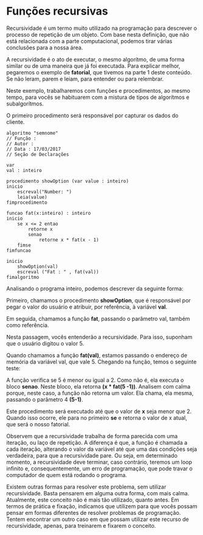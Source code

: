 # Funções recursivas

Recursividade é um termo muito utilizado na programação para descrever o processo de repetição de um objeto. Com base nesta definição, que não está relacionada com a parte computacional, podemos tirar várias conclusões para a nossa área.

A recursividade é o ato de executar, o mesmo algorítmo, de uma forma similar ou de uma maneira que já foi executada. Para explicar melhor, pegaremos o exemplo de **fatorial**, que tivemos na parte 1 deste conteúdo. Se não leram, parem e leiam, para entender ou para relembrar.

Neste exemplo, trabalharemos com funções e procedimentos, ao mesmo tempo, para vocês se habituarem com a mistura de tipos de algorítmos e subalgorítmos.

O primeiro procedimento será responsável por capturar os dados do cliente.

```
algoritmo "semnome"
// Função :
// Autor :
// Data : 17/03/2017
// Seção de Declarações

var
val : inteiro

procedimento showOption (var value : inteiro)
inicio
    escreval("Number: ")
    leia(value)
fimprocedimento

funcao fat(x:inteiro) : inteiro
inicio
    se x <= 2 entao
        retorne x
        senao
            retorne x * fat(x - 1)
    fimse
fimfuncao

inicio
    showOption(val)
    escreval ("Fat : " , fat(val))
fimalgoritmo
```

Analisando o programa inteiro, podemos descrever da seguinte forma:

Primeiro, chamamos o procedimento **showOption**, que é responsável por pegar o valor do usuário e atribuir, por referência, à variável **val**.

Em seguida, chamamos a função **fat**, passando o parâmetro val, também como referência.

Nesta passagem, vocês entenderão a recursividade. Para isso, suponham que o usuário digitou o valor 5.

Quando chamamos a função **fat(val)**, estamos passando o endereço de memória da variável val, que vale 5. Chegando na função, temos o seguinte teste:

A função verifica se 5 é menor ou igual a 2. Como não é, ela executa o bloco **senao**. Neste bloco, ela retorna **(x * fat(5 -1))**. Analisem com calma porque, neste caso, a função não retorna um valor. Ela chama, ela mesma, passando o parâmetro 4 **(5-1)**.

Este procedimento será executado até que o valor de **x** seja menor que 2. Quando isso ocorre, ele para no primeiro **se** e retorna o valor de x atual, que será o nosso fatorial.

Observem que a recursividade trabalha de forma parecida com uma iteração, ou laço de repetição. A diferença é que, a função é chamada a cada iteração, alterando o valor da variável até que uma das condições seja verdadeira, para que a recursividade pare. Ou seja, em determinado momento, a recursividade deve terminar, caso contrário, teremos um loop infinito e, consequentemente, um erro de programação, que pode travar o computador de quem está rodando o programa.

Existem outras formas para resolver este problema, sem utilizar recursividade. Basta pensarem em alguma outra forma, com mais calma. Atualmente, este conceito não é mais tão utilizado, quanto antes. Em termos de prática e fixação, indicamos que utilizem para que vocês possam pensar em formas diferentes de resolver problemas de programação. 
Tentem encontrar um outro caso em que possam utilizar este recurso de recursividade, apenas, para treinarem e fixarem o conceito.